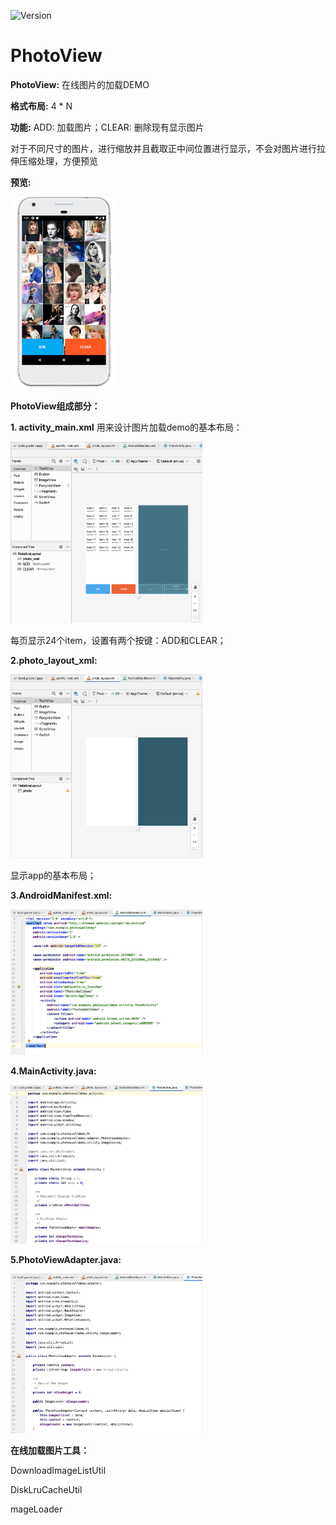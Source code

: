 ![Version](https://img.shields.io/badge/Version-2.0-blue)

# PhotoView


**PhotoView:** 在线图片的加载DEMO

**格式布局:** 4 * N

**功能:** ADD: 加载图片；CLEAR: 删除现有显示图片

​          对于不同尺寸的图片，进行缩放并且截取正中间位置进行显示，不会对图片进行拉伸压缩处理，方便预览

**预览:** 

<img src="imgs/1.png" alt="0." style="zoom:30%;" />





**PhotoView组成部分：** 

**1. activity_main.xml** 用来设计图片加载demo的基本布局：

<img src="imgs/2.png" alt="0." style="zoom:30%;" />

每页显示24个item，设置有两个按键：ADD和CLEAR；



**2.photo_layout_xml:**

<img src="imgs/3.png" alt="0." style="zoom:30%;" />

显示app的基本布局；



**3.AndroidManifest.xml:**

<img src="imgs/4.png" alt="0." style="zoom:30%;" />



**4.MainActivity.java:**

<img src="imgs/5.png" alt="0." style="zoom:30%;" />



**5.PhotoViewAdapter.java:**

<img src="imgs/6.png" alt="0." style="zoom:30%;" />



**在线加载图片工具：**

DownloadImageListUtil

DiskLruCacheUtil

mageLoader
